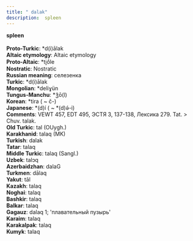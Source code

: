 ```yaml
---
title: " dalak"
description:  spleen
---
```

<p data-pagefind-weight="0.5">
<strong> spleen</strong><br><br>
<strong>Proto-Turkic</strong>:  *d(i)ālak<br>
<strong>Altaic etymology</strong>:  Altaic etymology<br>
<strong> Proto-Altaic</strong>:  *ti̯ṓle<br>
<strong>Nostratic</strong>:  Nostratic<br>
<strong>Russian meaning</strong>:  селезенка<br>
<strong>Turkic</strong>:  *d(i)ālak<br>
<strong>Mongolian</strong>:  *deliɣün<br>
<strong>Tungus-Manchu</strong>:  *ǯō(l)<br>
<strong>Korean</strong>:  *tira ( ~ č-)<br>
<strong>Japanese</strong>:  *(d)í ( ~ *(d)ǝ́-i)<br>
<strong>Comments</strong>:  VEWT 457, EDT 495, ЭСТЯ 3, 137-138, Лексика 279. Tat. > Chuv. talak.<br>
<strong>Old Turkic</strong>:  tal (OUygh.)<br>
<strong>Karakhanid</strong>:  talaq (MK)<br>
<strong>Turkish</strong>:  dalak<br>
<strong>Tatar</strong>:  talaq<br>
<strong>Middle Turkic</strong>:  talaq (Sangl.)<br>
<strong>Uzbek</strong>:  talɔq<br>
<strong>Azerbaidzhan</strong>:  dalaG<br>
<strong>Turkmen</strong>:  dālaq<br>
<strong>Yakut</strong>:  tāl<br>
<strong>Kazakh</strong>:  talaq<br>
<strong>Noghai</strong>:  talaq<br>
<strong>Bashkir</strong>:  talaq<br>
<strong>Balkar</strong>:  talaq<br>
<strong>Gagauz</strong>:  dalaq 1; 'плавательный пузырь'<br>
<strong>Karaim</strong>:  talaq<br>
<strong>Karakalpak</strong>:  talaq<br>
<strong>Kumyk</strong>:  talaq<br>

</p>
